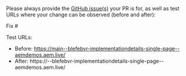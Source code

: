 Please always provide the [GitHub issue(s)](../issues) your PR is for, as well as test URLs where your change can be observed (before and after):

Fix #<gh-issue-id>

Test URLs:
- Before: https://main--blefebvr-implementationdetails-single-page--aemdemos.aem.live/
- After: https://<branch>--blefebvr-implementationdetails-single-page--aemdemos.aem.live/
